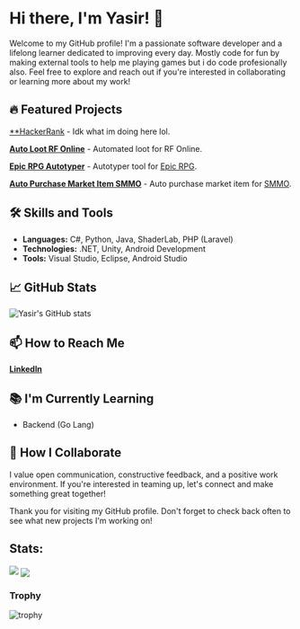 # Hi there, I'm Yasir! 👋

Welcome to my GitHub profile! I'm a passionate software developer and a lifelong learner dedicated to improving every day. Mostly code for fun by making external tools to help me playing games but i do code profesionally also. Feel free to explore and reach out if you're interested in collaborating or learning more about my work!

## 🔥 Featured Projects

[**HackerRank](https://github.com/yasirrhaq/HackerRank) - Idk what im doing here lol.

[**Auto Loot RF Online**](https://github.com/yasirrhaq/Auto_Loot_RF_Online) - Automated loot for RF Online.

[**Epic RPG Autotyper**](https://github.com/yasirrhaq/EPIC-RPG-Autotyper) - Autotyper tool for [Epic RPG](https://top.gg/bot/555955826880413696).

[**Auto Purchase Market Item SMMO**](https://github.com/yasirrhaq/AutomatedMarketPurchaseSMMO) - Auto purchase market item for [SMMO](https://web.simple-mmo.com/home).

## 🛠 Skills and Tools

- **Languages:** C#, Python, Java, ShaderLab, PHP (Laravel)
- **Technologies:** .NET, Unity, Android Development
- **Tools:** Visual Studio, Eclipse, Android Studio

## 📈 GitHub Stats

![Yasir's GitHub stats](https://github-readme-stats.vercel.app/api?username=yasirrhaq&show_icons=true&theme=tokyonight)

## 📫 How to Reach Me

[**LinkedIn**](https://www.linkedin.com/in/asdfghjklqwertyuiopzxcvbnm186/)

## 📚 I'm Currently Learning

- Backend (Go Lang)

## 🤝 How I Collaborate

I value open communication, constructive feedback, and a positive work environment. If you're interested in teaming up, let's connect and make something great together!

Thank you for visiting my GitHub profile. Don't forget to check back often to see what new projects I'm working on!

## Stats:

<img src="https://github-readme-stats.vercel.app/api?username=yasirrhaq&show_icons=true&theme=onedark">
<a href="https://github.com/yasirrhaq">
  <img align="center" src="https://github-readme-stats.vercel.app/api/top-langs/?username=yasirrhaq&langs_count=5&theme=onedark" />
</a>

### Trophy
![trophy](https://github-profile-trophy.vercel.app/?username=yasirrhaq&theme=onedark)
